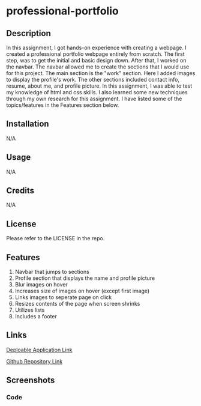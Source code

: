 # professional-portfolio


## Description

In this assignment, I got hands-on experience with creating a webpage. I created a professional portfolio webpage entirely from scratch. The first step, was to get the initial and basic design down. After that, I worked on the navbar. The navbar allowed me to create the sections that I would use for this project. The main section is the "work" section. Here I added images to display the profile's work. The other sections included contact info, resume, about me, and profile picture. In this assignment, I was able to test my knowledge of html and css skills. I also learned some new techniques through my own research for this assignment. I have listed some of the topics/features in the Features section below.

## Installation

N/A

## Usage

N/A

## Credits

N/A

## License

Please refer to the LICENSE in the repo.


## Features

1) Navbar that jumps to sections
2) Profile section that displays the name and profile picture
3) Blur images on hover
4) Increases size of images on hover (except first image)
5) Links images to seperate page on click
6) Resizes contents of the page when screen shrinks
7) Utilizes lists
8) Includes a footer

## Links

[Deploable Application Link](https://danialmirza99.github.io/professional-portfolio/)

[Github Repository Link](https://github.com/danialmirza99/professional-portfolio)


## Screenshots

### Code
